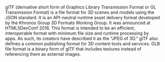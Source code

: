 glTF (derivative short form of Graphics Library Transmission Format or GL Transmission Format) is a file format for 3D scenes and models using the JSON standard. It is an API-neutral runtime asset delivery format developed by the Khronos Group 3D Formats Working Group. It was announced at HTML5DevConf 2016. This format is intended to be an efficient, interoperable format with minimum file size and runtime processing by apps. As such, its creators have described it as the "JPEG of 3D." glTF also defines a common publishing format for 3D content tools and services. GLB file format is a binary form of glTF that includes textures instead of referencing them as external images.